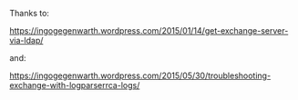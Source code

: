 Thanks to:

https://ingogegenwarth.wordpress.com/2015/01/14/get-exchange-server-via-ldap/

and:

https://ingogegenwarth.wordpress.com/2015/05/30/troubleshooting-exchange-with-logparserrca-logs/